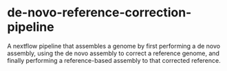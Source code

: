 # de-novo-reference-correction-pipeline
A nextflow pipeline that assembles a genome by first performing a de novo assembly, using the de novo assembly to correct a reference genome, and finally performing a reference-based assembly to that corrected reference.
